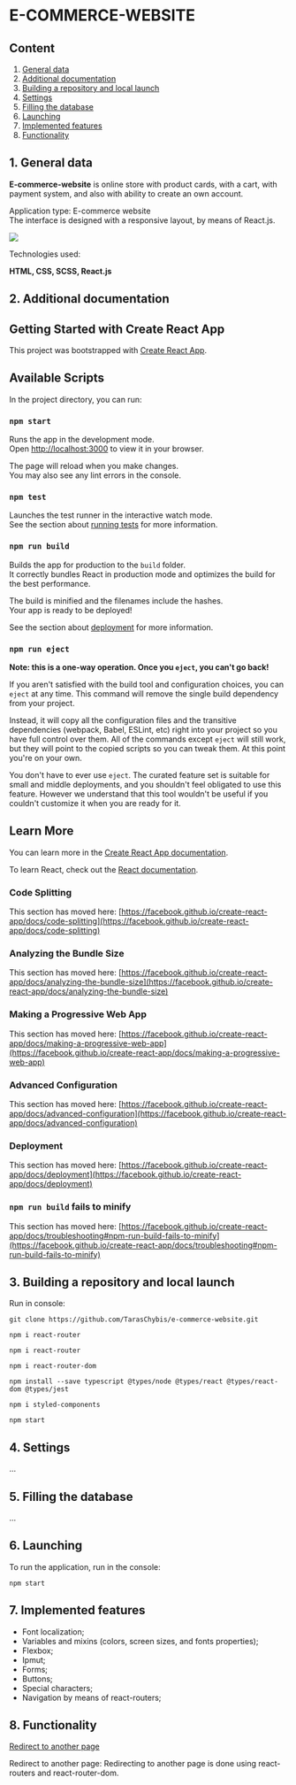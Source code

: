 # E-COMMERCE-WEBSITE

## Content

1. [General data](#1)</br>
2. [Additional documentation](#2)
3. [Building a repository and local launch](#3)
4. [Settings](#4)
5. [Filling the database](#5)
6. [Launching](#6)
7. [Implemented features](#7)
8. [Functionality](#8)

## 1. General data <a id="1"></a>

**E-commerce-website** is online store with product cards, with a cart, with payment system, and also with ability to create an own account.

Application type: E-commerce website </br>
The interface is designed with a responsive layout, by means of React.js.

<img src="../app_css_flex/assets/exaple-for-readme.png"/>
<!-- <img src="https://github.com/TarasChybis/webAppProject/blob/button-left/img/main_page.png"/> -->

Technologies used:

**HTML, CSS, SCSS, React.js**

## 2. Additional documentation <a id="2"></a>

## Getting Started with Create React App

This project was bootstrapped with [Create React App](https://github.com/facebook/create-react-app).

## Available Scripts

In the project directory, you can run:

### `npm start`

Runs the app in the development mode.\
Open [http://localhost:3000](http://localhost:3000) to view it in your browser.

The page will reload when you make changes.\
You may also see any lint errors in the console.

### `npm test`

Launches the test runner in the interactive watch mode.\
See the section about [running tests](https://facebook.github.io/create-react-app/docs/running-tests) for more information.

### `npm run build`

Builds the app for production to the `build` folder.\
It correctly bundles React in production mode and optimizes the build for the best performance.

The build is minified and the filenames include the hashes.\
Your app is ready to be deployed!

See the section about [deployment](https://facebook.github.io/create-react-app/docs/deployment) for more information.

### `npm run eject`

**Note: this is a one-way operation. Once you `eject`, you can't go back!**

If you aren't satisfied with the build tool and configuration choices, you can `eject` at any time. This command will remove the single build dependency from your project.

Instead, it will copy all the configuration files and the transitive dependencies (webpack, Babel, ESLint, etc) right into your project so you have full control over them. All of the commands except `eject` will still work, but they will point to the copied scripts so you can tweak them. At this point you're on your own.

You don't have to ever use `eject`. The curated feature set is suitable for small and middle deployments, and you shouldn't feel obligated to use this feature. However we understand that this tool wouldn't be useful if you couldn't customize it when you are ready for it.

## Learn More

You can learn more in the [Create React App documentation](https://facebook.github.io/create-react-app/docs/getting-started).

To learn React, check out the [React documentation](https://reactjs.org/).

### Code Splitting

This section has moved here: [https://facebook.github.io/create-react-app/docs/code-splitting](https://facebook.github.io/create-react-app/docs/code-splitting)

### Analyzing the Bundle Size

This section has moved here: [https://facebook.github.io/create-react-app/docs/analyzing-the-bundle-size](https://facebook.github.io/create-react-app/docs/analyzing-the-bundle-size)

### Making a Progressive Web App

This section has moved here: [https://facebook.github.io/create-react-app/docs/making-a-progressive-web-app](https://facebook.github.io/create-react-app/docs/making-a-progressive-web-app)

### Advanced Configuration

This section has moved here: [https://facebook.github.io/create-react-app/docs/advanced-configuration](https://facebook.github.io/create-react-app/docs/advanced-configuration)

### Deployment

This section has moved here: [https://facebook.github.io/create-react-app/docs/deployment](https://facebook.github.io/create-react-app/docs/deployment)

### `npm run build` fails to minify

This section has moved here: [https://facebook.github.io/create-react-app/docs/troubleshooting#npm-run-build-fails-to-minify](https://facebook.github.io/create-react-app/docs/troubleshooting#npm-run-build-fails-to-minify)

## 3. Building a repository and local launch <a id="3"></a>

Run in console:

```
git clone https://github.com/TarasChybis/e-commerce-website.git
```
```
npm i react-router
```
```
npm i react-router
```
```
npm i react-router-dom
```
```
npm install --save typescript @types/node @types/react @types/react-dom @types/jest
```
```
npm i styled-components
```
```
npm start
```

## 4. Settings <a id="4"></a>
...

## 5. Filling the database <a id="5"></a>
...

## 6. Launching <a id="6"></a>
To run the application, run in the console:
```
npm start
```

## 7. Implemented features <a id="7"></a>

- Font localization;
- Variables and mixins (colors, screen sizes, and fonts properties);
- Flexbox;
- Ipmut;
- Forms;
- Buttons;
- Special characters;
- Navigation by means of react-routers;
<!-- - Градієнт, Тінь; -->
<!-- - Псевдоелементи; -->
<!-- - iFrame, tel:, mailto; -->
<!-- - Іконки, Спрайти, icons-sprite; -->

## 8. Functionality <a id="8"></a>

[Redirect to another page](#8.1)</br>
<!-- [Переадресація на іншу сторінку html з затримкою 5с](#8.2)</br> -->

Redirect to another page:<a id="8.1"></a>
Redirecting to another page is done using react-routers and react-router-dom.

<!-- Переадресація на іншу сторінку html з затримкою 5с:<a id="8.2"></a>
```
setTimeout(function onClickProject() {
    document.location.href='../webAppProject/html/projects.html';
}, 5000);
``` -->